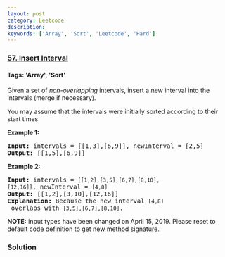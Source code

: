 ```yaml
---
layout: post
category: Leetcode
description: 
keywords: ['Array', 'Sort', 'Leetcode', 'Hard']
---
```

### [57. Insert Interval](https://leetcode.com/problems/insert-interval)

#### Tags: 'Array', 'Sort'

<div class="content__u3I1 question-content__JfgR"><div><p>Given a set of <em>non-overlapping</em> intervals, insert a new interval into the intervals (merge if necessary).</p>
<p>You may assume that the intervals were initially sorted according to their start times.</p>
<p><strong>Example 1:</strong></p>
<pre><strong>Input:</strong> intervals = [[1,3],[6,9]], newInterval = [2,5]
<strong>Output:</strong> [[1,5],[6,9]]
</pre>
<p><strong>Example 2:</strong></p>
<pre><strong>Input:</strong> intervals = <code>[[1,2],[3,5],[6,7],[8,10],[12,16]]</code>, newInterval = <code>[4,8]</code>
<strong>Output:</strong> [[1,2],[3,10],[12,16]]
<strong>Explanation:</strong> Because the new interval <code>[4,8]</code> overlaps with <code>[3,5],[6,7],[8,10]</code>.</pre>
<p><strong>NOTE:</strong> input types have been changed on April 15, 2019. Please reset to default code definition to get new method signature.</p>
</div></div>

### Solution
